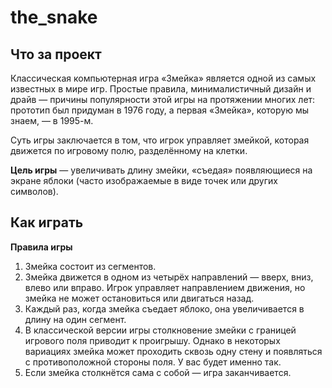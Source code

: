 # the_snake

## Что за проект
Классическая компьютерная игра «Змейка» является одной из самых известных в мире игр. Простые правила, минималистичный дизайн и драйв — причины популярности этой игры на протяжении многих лет: прототип был придуман в 1976 году, а первая «Змейка», которую мы знаем, — в 1995-м.

Суть игры заключается в том, что игрок управляет змейкой, которая движется по игровому полю, разделённому на клетки.

**Цель игры** — увеличивать длину змейки, «съедая» появляющиеся на экране яблоки (часто изображаемые в виде точек или других символов).

## Как играть
**Правила игры**

1. Змейка состоит из сегментов.
2. Змейка движется в одном из четырёх направлений — вверх, вниз, влево или вправо. Игрок управляет направлением движения, но змейка не может остановиться или двигаться назад.
3. Каждый раз, когда змейка съедает яблоко, она увеличивается в длину на один сегмент.
4. В классической версии игры столкновение змейки с границей игрового поля приводит к проигрышу. Однако в некоторых вариациях змейка может проходить сквозь одну стену и появляться с противоположной стороны поля. У вас будет именно так.
5. Если змейка столкнётся сама с собой — игра заканчивается.
